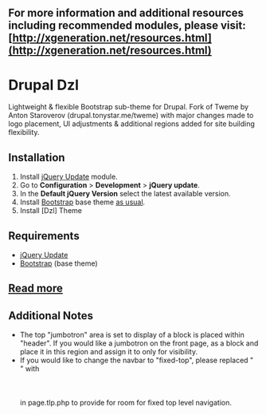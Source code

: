 ## **For more information and additional resources including recommended modules, please visit: [http://xgeneration.net/resources.html](http://xgeneration.net/resources.html)** ##

Drupal Dzl
============

Lightweight & flexible Bootstrap sub-theme for Drupal. Fork of Tweme by Anton Staroverov (drupal.tonystar.me/tweme) with major changes made to logo placement, UI adjustments & additional regions added for site building flexibility.


Installation
------------

1. Install [jQuery Update](https://www.drupal.org/project/jquery_update) module.
2. Go to **Configuration** > **Development** > **jQuery update**.
3. In the **Default jQuery Version** select the latest available version.
4. Install [Bootstrap](https://www.drupal.org/project/bootstrap) base theme [as usual](https://www.drupal.org/getting-started/install-contrib/themes).
5. Install [Dzl] Theme


Requirements
------------

* [jQuery Update](https://www.drupal.org/project/jquery_update)
* [Bootstrap](https://www.drupal.org/project/bootstrap) (base theme)

## [Read more](https://drupal.tonystar.me/tweme#main)


Additional Notes
------------

* The top "jumbotron" area is set to display of a block is placed within "header". If you would like a jumbotron on the front page, as a block and place it in this region and assign it to <front> only for visibility. 
* If you would like to change the navbar to "fixed-top", please replaced "<section class="logo">" with <section class="logo" style="margin-top:51px;"> in page.tlp.php to provide for room for fixed top level navigation.